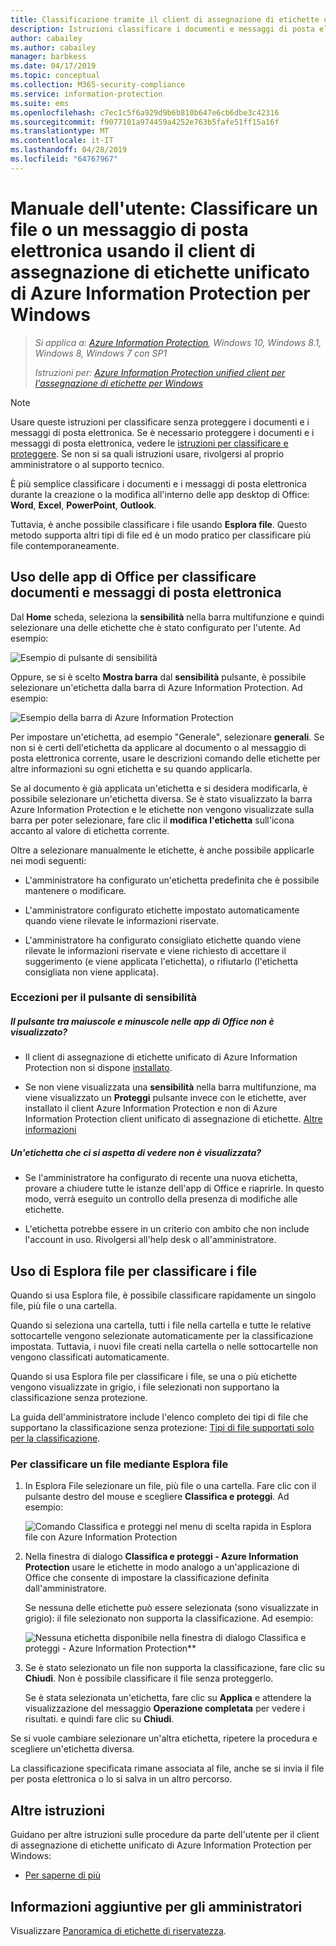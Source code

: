 ```yaml
---
title: Classificazione tramite il client di assegnazione di etichette unificato di Azure Information Protection
description: Istruzioni classificare i documenti e messaggi di posta elettronica quando si usa Azure Information Protection client per l'assegnazione di etichette per Windows unificata.
author: cabailey
ms.author: cabailey
manager: barbkess
ms.date: 04/17/2019
ms.topic: conceptual
ms.collection: M365-security-compliance
ms.service: information-protection
ms.suite: ems
ms.openlocfilehash: c7ec1c5f6a929d9b6b810b647e6cb6dbe3c42316
ms.sourcegitcommit: f9077101a974459a4252e763b5fafe51ff15a16f
ms.translationtype: MT
ms.contentlocale: it-IT
ms.lasthandoff: 04/28/2019
ms.locfileid: "64767967"
---
```

# <a name="user-guide-classify-a-file-or-email-by-using-the-azure-information-protection-unified-labeling-client-for-windows"></a>Manuale dell'utente: Classificare un file o un messaggio di posta elettronica usando il client di assegnazione di etichette unificato di Azure Information Protection per Windows

>*Si applica a: [Azure Information Protection](https://azure.microsoft.com/pricing/details/information-protection), Windows 10, Windows 8.1, Windows 8, Windows 7 con SP1*
>
> *Istruzioni per: [Azure Information Protection unified client per l'assegnazione di etichette per Windows](../faqs.md#whats-the-difference-between-the-azure-information-protection-client-and-the-azure-information-protection-unified-labeling-client)*

> [!NOTE]
> Usare queste istruzioni per classificare senza proteggere i documenti e i messaggi di posta elettronica. Se è necessario proteggere i documenti e i messaggi di posta elettronica, vedere le [istruzioni per classificare e proteggere](clientv2-classify-protect.md). Se non si sa quali istruzioni usare, rivolgersi al proprio amministratore o al supporto tecnico.

È più semplice classificare i documenti e i messaggi di posta elettronica durante la creazione o la modifica all'interno delle app desktop di Office: **Word**, **Excel**, **PowerPoint**, **Outlook**. 

Tuttavia, è anche possibile classificare i file usando **Esplora file**. Questo metodo supporta altri tipi di file ed è un modo pratico per classificare più file contemporaneamente. 

## <a name="using-office-apps-to-classify-your-documents-and-emails"></a>Uso delle app di Office per classificare documenti e messaggi di posta elettronica

Dal **Home** scheda, seleziona la **sensibilità** nella barra multifunzione e quindi selezionare una delle etichette che è stato configurato per l'utente. Ad esempio: 

![Esempio di pulsante di sensibilità](../media/sensitivity-not-set-callout.png)

Oppure, se si è scelto **Mostra barra** dal **sensibilità** pulsante, è possibile selezionare un'etichetta dalla barra di Azure Information Protection. Ad esempio: 

![Esempio della barra di Azure Information Protection](../media/info-protect-barv2-not-set-callout.png)

Per impostare un'etichetta, ad esempio "Generale", selezionare **generali**. Se non si è certi dell'etichetta da applicare al documento o al messaggio di posta elettronica corrente, usare le descrizioni comando delle etichette per altre informazioni su ogni etichetta e su quando applicarla. 

Se al documento è già applicata un'etichetta e si desidera modificarla, è possibile selezionare un'etichetta diversa. Se è stato visualizzato la barra Azure Information Protection e le etichette non vengono visualizzate sulla barra per poter selezionare, fare clic il **modifica l'etichetta** sull'icona accanto al valore di etichetta corrente.

Oltre a selezionare manualmente le etichette, è anche possibile applicarle nei modi seguenti:

- L'amministratore ha configurato un'etichetta predefinita che è possibile mantenere o modificare.

- L'amministratore configurato etichette impostato automaticamente quando viene rilevate le informazioni riservate.

- L'amministratore ha configurato consigliato etichette quando viene rilevate le informazioni riservate e viene richiesto di accettare il suggerimento (e viene applicata l'etichetta), o rifiutarlo (l'etichetta consigliata non viene applicata).

### <a name="exceptions-for-the-sensitivity-button"></a>Eccezioni per il pulsante di sensibilità

##### <a name="dont-see-the-sensitivity-button-in-your-office-apps"></a>Il pulsante tra maiuscole e minuscole nelle app di Office non è visualizzato?

- Il client di assegnazione di etichette unificato di Azure Information Protection non si dispone [installato](install-unifiedlabelingclient-app.md).

- Se non viene visualizzata una **sensibilità** nella barra multifunzione, ma viene visualizzato un **Proteggi** pulsante invece con le etichette, aver installato il client Azure Information Protection e non di Azure Information Protection client unificato di assegnazione di etichette. [Altre informazioni](../faqs.md#whats-the-difference-between-the-azure-information-protection-client-and-the-azure-information-protection-unified-labeling-client)

##### <a name="is-the-label-that-you-expect-to-see-not-displayed"></a>Un'etichetta che ci si aspetta di vedere non è visualizzata? 

- Se l'amministratore ha configurato di recente una nuova etichetta, provare a chiudere tutte le istanze dell'app di Office e riaprirle. In questo modo, verrà eseguito un controllo della presenza di modifiche alle etichette.

- L'etichetta potrebbe essere in un criterio con ambito che non include l'account in uso. Rivolgersi all'help desk o all'amministratore.


## <a name="using-file-explorer-to-classify-files"></a>Uso di Esplora file per classificare i file

Quando si usa Esplora file, è possibile classificare rapidamente un singolo file, più file o una cartella. 

Quando si seleziona una cartella, tutti i file nella cartella e tutte le relative sottocartelle vengono selezionate automaticamente per la classificazione impostata. Tuttavia, i nuovi file creati nella cartella o nelle sottocartelle non vengono classificati automaticamente.

Quando si usa Esplora file per classificare i file, se una o più etichette vengono visualizzate in grigio, i file selezionati non supportano la classificazione senza protezione.

La guida dell'amministratore include l'elenco completo dei tipi di file che supportano la classificazione senza protezione: [Tipi di file supportati solo per la classificazione](clientv2-admin-guide-file-types.md#file-types-supported-for-classification-only).

### <a name="to-classify-a-file-by-using-file-explorer"></a>Per classificare un file mediante Esplora file

1. In Esplora File selezionare un file, più file o una cartella. Fare clic con il pulsante destro del mouse e scegliere **Classifica e proteggi**. Ad esempio: 
    
    ![Comando Classifica e proteggi nel menu di scelta rapida in Esplora file con Azure Information Protection](../media/right-click-classify-protect-folder.png)

2. Nella finestra di dialogo **Classifica e proteggi - Azure Information Protection** usare le etichette in modo analogo a un'applicazione di Office che consente di impostare la classificazione definita dall'amministratore. 
    
    Se nessuna delle etichette può essere selezionata (sono visualizzate in grigio): il file selezionato non supporta la classificazione. Ad esempio:
    
    ![Nessuna etichetta disponibile nella finestra di dialogo Classifica e proteggi - Azure Information Protection**](../media/v2info-protect-dialog-labels-dimmed.png)

3. Se è stato selezionato un file non supporta la classificazione, fare clic su **Chiudi**. Non è possibile classificare il file senza proteggerlo.
    
    Se è stata selezionata un'etichetta, fare clic su **Applica** e attendere la visualizzazione del messaggio **Operazione completata** per vedere i risultati. e quindi fare clic su **Chiudi**.

Se si vuole cambiare selezionare un'altra etichetta, ripetere la procedura e scegliere un'etichetta diversa.

La classificazione specificata rimane associata al file, anche se si invia il file per posta elettronica o lo si salva in un altro percorso. 

## <a name="other-instructions"></a>Altre istruzioni

Guidano per altre istruzioni sulle procedure da parte dell'utente per il client di assegnazione di etichette unificato di Azure Information Protection per Windows:

- [Per saperne di più](clientv2-user-guide.md#what-do-you-want-to-do)

## <a name="additional-information-for-administrators"></a>Informazioni aggiuntive per gli amministratori

Visualizzare [Panoramica di etichette di riservatezza](/Office365/SecurityCompliance/sensitivity-labels).

